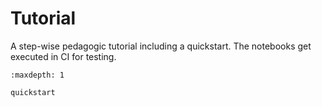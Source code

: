 # Tutorial

A step-wise pedagogic tutorial including a quickstart. The notebooks get executed in CI for testing.

```{toctree}
:maxdepth: 1

quickstart
```
